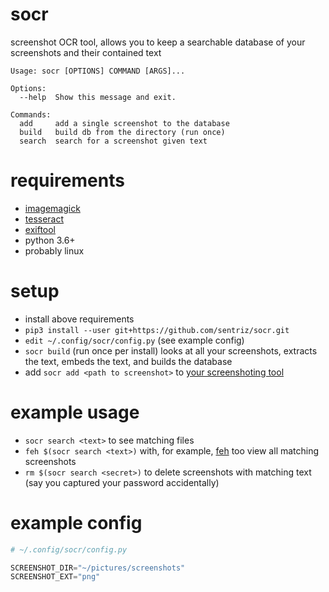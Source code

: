# socr
screenshot OCR tool, allows you to keep a searchable database of your screenshots and their contained text

```
Usage: socr [OPTIONS] COMMAND [ARGS]...

Options:
  --help  Show this message and exit.

Commands:
  add     add a single screenshot to the database
  build   build db from the directory (run once)
  search  search for a screenshot given text
```

# requirements 
  - [imagemagick](https://www.imagemagick.org/script/index.php)
  - [tesseract](https://github.com/tesseract-ocr/tesseract)
  - [exiftool](https://www.sno.phy.queensu.ca/~phil/exiftool/)
  - python 3.6+
  - probably linux
  
# setup
  - install above requirements
  - `pip3 install --user git+https://github.com/sentriz/socr.git`
  - `edit ~/.config/socr/config.py` (see example config)
  - `socr build` (run once per install) looks at all your screenshots, extracts the text, embeds the text, and builds the database
  - add `socr add <path to screenshot>` to [your screenshoting tool](https://github.com/sentriz/dotfiles/commit/57987138e4b09615b8237b6ac67e4d751dfbabb1)

# example usage
  - `socr search <text>` to see matching files
  - `feh $(socr search <text>)` with, for example, [feh](https://wiki.archlinux.org/index.php/Feh) too view all matching screenshots
  - `rm $(socr search <secret>)` to delete screenshots with matching text (say you captured your password accidentally)
  
# example config
```python
# ~/.config/socr/config.py

SCREENSHOT_DIR="~/pictures/screenshots"
SCREENSHOT_EXT="png"
```

